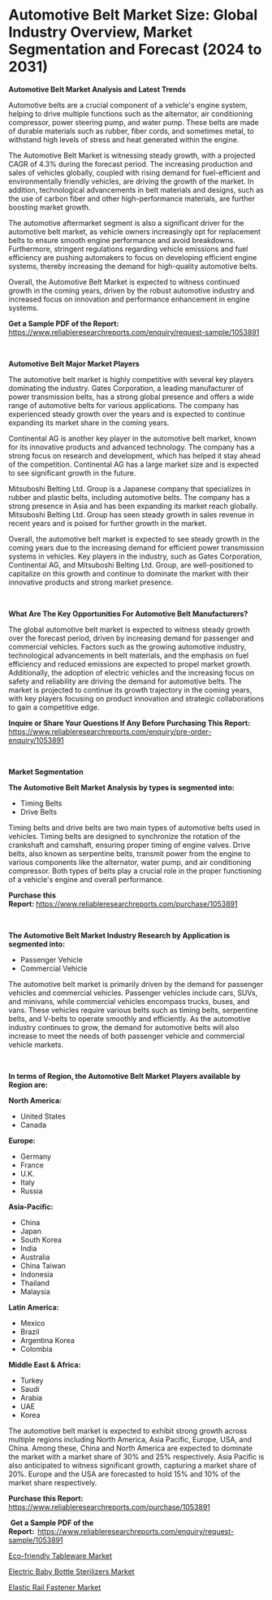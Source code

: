 <p><h1>Automotive Belt Market Size: Global Industry Overview, Market Segmentation and Forecast (2024 to 2031)</h1></p><p><strong>Automotive Belt Market Analysis and Latest Trends</strong></p>
<p><p>Automotive belts are a crucial component of a vehicle's engine system, helping to drive multiple functions such as the alternator, air conditioning compressor, power steering pump, and water pump. These belts are made of durable materials such as rubber, fiber cords, and sometimes metal, to withstand high levels of stress and heat generated within the engine.</p><p>The Automotive Belt Market is witnessing steady growth, with a projected CAGR of 4.3% during the forecast period. The increasing production and sales of vehicles globally, coupled with rising demand for fuel-efficient and environmentally friendly vehicles, are driving the growth of the market. In addition, technological advancements in belt materials and designs, such as the use of carbon fiber and other high-performance materials, are further boosting market growth.</p><p>The automotive aftermarket segment is also a significant driver for the automotive belt market, as vehicle owners increasingly opt for replacement belts to ensure smooth engine performance and avoid breakdowns. Furthermore, stringent regulations regarding vehicle emissions and fuel efficiency are pushing automakers to focus on developing efficient engine systems, thereby increasing the demand for high-quality automotive belts.</p><p>Overall, the Automotive Belt Market is expected to witness continued growth in the coming years, driven by the robust automotive industry and increased focus on innovation and performance enhancement in engine systems.</p></p>
<p><strong>Get a Sample PDF of the Report:&nbsp;</strong> <a href="https://www.reliableresearchreports.com/enquiry/request-sample/1053891">https://www.reliableresearchreports.com/enquiry/request-sample/1053891</a></p>
<p>&nbsp;</p>
<p><strong>Automotive Belt Major Market Players</strong></p>
<p><p>The automotive belt market is highly competitive with several key players dominating the industry. Gates Corporation, a leading manufacturer of power transmission belts, has a strong global presence and offers a wide range of automotive belts for various applications. The company has experienced steady growth over the years and is expected to continue expanding its market share in the coming years.</p><p>Continental AG is another key player in the automotive belt market, known for its innovative products and advanced technology. The company has a strong focus on research and development, which has helped it stay ahead of the competition. Continental AG has a large market size and is expected to see significant growth in the future.</p><p>Mitsuboshi Belting Ltd. Group is a Japanese company that specializes in rubber and plastic belts, including automotive belts. The company has a strong presence in Asia and has been expanding its market reach globally. Mitsuboshi Belting Ltd. Group has seen steady growth in sales revenue in recent years and is poised for further growth in the market.</p><p>Overall, the automotive belt market is expected to see steady growth in the coming years due to the increasing demand for efficient power transmission systems in vehicles. Key players in the industry, such as Gates Corporation, Continental AG, and Mitsuboshi Belting Ltd. Group, are well-positioned to capitalize on this growth and continue to dominate the market with their innovative products and strong market presence.</p></p>
<p>&nbsp;</p>
<p><strong>What Are The Key Opportunities For Automotive Belt Manufacturers?</strong></p>
<p><p>The global automotive belt market is expected to witness steady growth over the forecast period, driven by increasing demand for passenger and commercial vehicles. Factors such as the growing automotive industry, technological advancements in belt materials, and the emphasis on fuel efficiency and reduced emissions are expected to propel market growth. Additionally, the adoption of electric vehicles and the increasing focus on safety and reliability are driving the demand for automotive belts. The market is projected to continue its growth trajectory in the coming years, with key players focusing on product innovation and strategic collaborations to gain a competitive edge.</p></p>
<p><strong>Inquire or Share Your Questions If Any Before Purchasing This Report:</strong> <a href="https://www.reliableresearchreports.com/enquiry/pre-order-enquiry/1053891">https://www.reliableresearchreports.com/enquiry/pre-order-enquiry/1053891</a></p>
<p>&nbsp;</p>
<p><strong>Market Segmentation</strong></p>
<p><strong>The Automotive Belt Market Analysis by types is segmented into:</strong></p>
<p><ul><li>Timing Belts</li><li>Drive Belts</li></ul></p>
<p><p>Timing belts and drive belts are two main types of automotive belts used in vehicles. Timing belts are designed to synchronize the rotation of the crankshaft and camshaft, ensuring proper timing of engine valves. Drive belts, also known as serpentine belts, transmit power from the engine to various components like the alternator, water pump, and air conditioning compressor. Both types of belts play a crucial role in the proper functioning of a vehicle's engine and overall performance.</p></p>
<p><strong>Purchase this Report:&nbsp;</strong><a href="https://www.reliableresearchreports.com/purchase/1053891">https://www.reliableresearchreports.com/purchase/1053891</a></p>
<p>&nbsp;</p>
<p><strong>The Automotive Belt Market Industry Research by Application is segmented into:</strong></p>
<p><ul><li>Passenger Vehicle</li><li>Commercial Vehicle</li></ul></p>
<p><p>The automotive belt market is primarily driven by the demand for passenger vehicles and commercial vehicles. Passenger vehicles include cars, SUVs, and minivans, while commercial vehicles encompass trucks, buses, and vans. These vehicles require various belts such as timing belts, serpentine belts, and V-belts to operate smoothly and efficiently. As the automotive industry continues to grow, the demand for automotive belts will also increase to meet the needs of both passenger vehicle and commercial vehicle markets.</p></p>
<p>&nbsp;</p>
<p><strong>In terms of Region, the Automotive Belt Market Players available by Region are:</strong></p>
<p>
    <p> <strong> North America: </strong>
        <ul>
            <li>United States</li>
            <li>Canada</li>
        </ul>
        </p> 
    <p> <strong> Europe: </strong>
        <ul>
            <li>Germany</li>
            <li>France</li>
            <li>U.K.</li>
            <li>Italy</li>
            <li>Russia</li>
        </ul>
        </p> 
    <p> <strong> Asia-Pacific: </strong>
        <ul>
            <li>China</li>
            <li>Japan</li>
            <li>South Korea</li>
            <li>India</li>
            <li>Australia</li>
            <li>China Taiwan</li>
            <li>Indonesia</li>
            <li>Thailand</li>
            <li>Malaysia</li>
        </ul>
        </p> 
    <p> <strong> Latin America: </strong>
        <ul>
            <li>Mexico</li>
            <li>Brazil</li>
            <li>Argentina Korea</li>
            <li>Colombia</li>
        </ul>
        </p> 
    <p> <strong> Middle East & Africa: </strong>
        <ul>
            <li>Turkey</li>
            <li>Saudi</li>
            <li>Arabia</li>
            <li>UAE</li>
            <li>Korea</li>
        </ul>
    </p>
    </p>
<p><p>The automotive belt market is expected to exhibit strong growth across multiple regions including North America, Asia Pacific, Europe, USA, and China. Among these, China and North America are expected to dominate the market with a market share of 30% and 25% respectively. Asia Pacific is also anticipated to witness significant growth, capturing a market share of 20%. Europe and the USA are forecasted to hold 15% and 10% of the market share respectively.</p></p>
<p><strong>Purchase this Report: </strong><a href="https://www.reliableresearchreports.com/purchase/1053891">https://www.reliableresearchreports.com/purchase/1053891</a></p>
<p>&nbsp;<strong>Get a Sample PDF of the Report:&nbsp;&nbsp;</strong><a href="https://www.reliableresearchreports.com/enquiry/request-sample/1053891">https://www.reliableresearchreports.com/enquiry/request-sample/1053891</a></p>
<p><strong></strong></p>
<p><p><a href="https://view.publitas.com/reportprime-1/eco-friendly-tableware-market-size-2023-2030-global-industrial-analysis-key-geographical-regions-market-share-top-key-players-product-types-and-forecast-research-report/">Eco-friendly Tableware Market</a></p><p><a href="https://view.publitas.com/reportprime-1/electric-baby-bottle-sterilizers-market-challenges-opportunities-and-growth-drivers-and-major-market-players-forecasted-for-period-from-2023-2030/">Electric Baby Bottle Sterilizers Market</a></p><p><a href="https://view.publitas.com/reportprime-1/elastic-rail-fastener-market-research-report-provides-thorough-industry-overview-which-offers-an-in-depth-analysis-of-product-trends-and-new-market-divisions/">Elastic Rail Fastener Market</a></p></p>